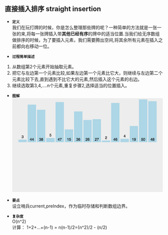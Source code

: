 ## 直接插入排序 straight insertion

- **`定义`**  
我们在玩打牌的时候，你是怎么整理那些牌的呢？一种简单的方法就是一张一张的来,将每一张牌插入带**其他已经有序**的牌中的适当位置.当我们给无序数组做排序的时候，为了要插入元素，我们需要腾出空间,将其余所有元素在插入之前都向右移动一位。 </br>

- **`过程简单描述`**
1. 从数组第2个元素开始抽取元素。</br>
2. 把它与左边第一个元素比较,如果左边第一个元素比它大，则继续与左边第二个元素比较下去,直到遇到不比它大的元素,然后插入这个元素的右边。</br>
3. 继续选取第3,4,....n个元素,重复步骤2,选择适当的位置插入。</br>

- **`图解`**  
![straight_insertion](./straight_insertion.gif)</br>

- **`要点`**  
设立哨兵current,preIndex，作为临时存储和判断数组边界。

- **`复杂度`**      
O(n^2)  
计算：
1+2+...+(n-1) = n(n-1)/2=(n^2)/2 - (n/2) 
